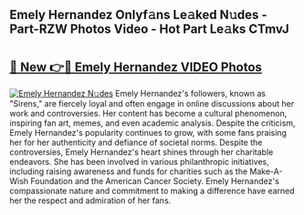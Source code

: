 ## Emely Hernandez Onlyf𝚊ns Le𝚊ked N𝚞des - Part-RZW Photos Video - Hot Part Le𝚊ks CTmvJ

# <h2><a href="http://ac30850.deff.icu/?id=Emely+Hernandez">🔗 New 👉🔴 Emely Hernandez VIDEO Photos</a></h2>

[![Emely Hernandez N𝚞des](https://i.imgur.com/rIISA9y.gif)](http://ac30850.deff.icu/?id=Emely+Hernandez)
Emely Hernandez's followers, known as "Sirens," are fiercely loyal and often engage in online discussions about her work and controversies. Her content has become a cultural phenomenon, inspiring fan art, memes, and even academic analysis. Despite the criticism, Emely Hernandez's popularity continues to grow, with some fans praising her for her authenticity and defiance of societal norms. Despite the controversies, Emely Hernandez's heart shines through her charitable endeavors. She has been involved in various philanthropic initiatives, including raising awareness and funds for charities such as the Make-A-Wish Foundation and the American Cancer Society. Emely Hernandez's compassionate nature and commitment to making a difference have earned her the respect and admiration of her fans.

